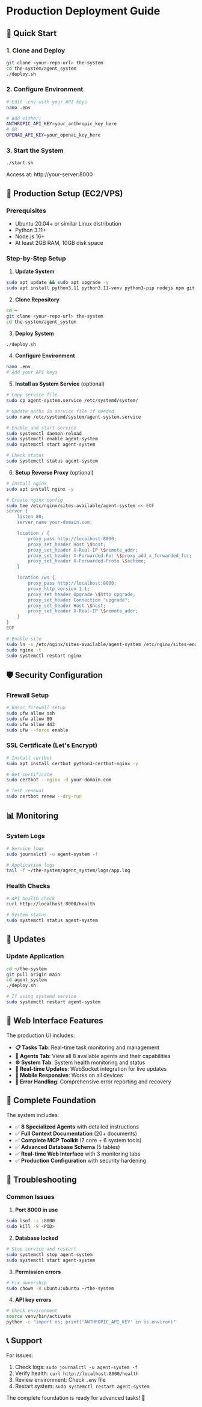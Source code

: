 # Production Deployment Guide

## 🚀 Quick Start

### 1. Clone and Deploy
```bash
git clone <your-repo-url> the-system
cd the-system/agent_system
./deploy.sh
```

### 2. Configure Environment
```bash
# Edit .env with your API keys
nano .env

# Add either:
ANTHROPIC_API_KEY=your_anthropic_key_here
# OR
OPENAI_API_KEY=your_openai_key_here
```

### 3. Start the System
```bash
./start.sh
```

Access at: http://your-server:8000

## 🔧 Production Setup (EC2/VPS)

### Prerequisites
- Ubuntu 20.04+ or similar Linux distribution
- Python 3.11+
- Node.js 16+
- At least 2GB RAM, 10GB disk space

### Step-by-Step Setup

1. **Update System**
```bash
sudo apt update && sudo apt upgrade -y
sudo apt install python3.11 python3.11-venv python3-pip nodejs npm git -y
```

2. **Clone Repository**
```bash
cd ~
git clone <your-repo-url> the-system
cd the-system/agent_system
```

3. **Deploy System**
```bash
./deploy.sh
```

4. **Configure Environment**
```bash
nano .env
# Add your API keys
```

5. **Install as System Service** (optional)
```bash
# Copy service file
sudo cp agent-system.service /etc/systemd/system/

# Update paths in service file if needed
sudo nano /etc/systemd/system/agent-system.service

# Enable and start service
sudo systemctl daemon-reload
sudo systemctl enable agent-system
sudo systemctl start agent-system

# Check status
sudo systemctl status agent-system
```

6. **Setup Reverse Proxy** (optional)
```bash
# Install nginx
sudo apt install nginx -y

# Create nginx config
sudo tee /etc/nginx/sites-available/agent-system << EOF
server {
    listen 80;
    server_name your-domain.com;

    location / {
        proxy_pass http://localhost:8000;
        proxy_set_header Host \$host;
        proxy_set_header X-Real-IP \$remote_addr;
        proxy_set_header X-Forwarded-For \$proxy_add_x_forwarded_for;
        proxy_set_header X-Forwarded-Proto \$scheme;
    }

    location /ws {
        proxy_pass http://localhost:8000;
        proxy_http_version 1.1;
        proxy_set_header Upgrade \$http_upgrade;
        proxy_set_header Connection "upgrade";
        proxy_set_header Host \$host;
        proxy_set_header X-Real-IP \$remote_addr;
    }
}
EOF

# Enable site
sudo ln -s /etc/nginx/sites-available/agent-system /etc/nginx/sites-enabled/
sudo nginx -t
sudo systemctl restart nginx
```

## 🛡️ Security Configuration

### Firewall Setup
```bash
# Basic firewall setup
sudo ufw allow ssh
sudo ufw allow 80
sudo ufw allow 443
sudo ufw --force enable
```

### SSL Certificate (Let's Encrypt)
```bash
# Install certbot
sudo apt install certbot python3-certbot-nginx -y

# Get certificate
sudo certbot --nginx -d your-domain.com

# Test renewal
sudo certbot renew --dry-run
```

## 📊 Monitoring

### System Logs
```bash
# Service logs
sudo journalctl -u agent-system -f

# Application logs
tail -f ~/the-system/agent_system/logs/app.log
```

### Health Checks
```bash
# API health check
curl http://localhost:8000/health

# System status
sudo systemctl status agent-system
```

## 🔄 Updates

### Update Application
```bash
cd ~/the-system
git pull origin main
cd agent_system
./deploy.sh

# If using systemd service
sudo systemctl restart agent-system
```

## 📱 Web Interface Features

The production UI includes:

- **📋 Tasks Tab**: Real-time task monitoring and management
- **🤖 Agents Tab**: View all 8 available agents and their capabilities
- **⚙️ System Tab**: System health monitoring and status
- **🔌 Real-time Updates**: WebSocket integration for live updates
- **📱 Mobile Responsive**: Works on all devices
- **🚨 Error Handling**: Comprehensive error reporting and recovery

## 🎯 Complete Foundation

The system includes:
- ✅ **8 Specialized Agents** with detailed instructions
- ✅ **Full Context Documentation** (20+ documents)
- ✅ **Complete MCP Toolkit** (7 core + 6 system tools)
- ✅ **Advanced Database Schema** (5 tables)
- ✅ **Real-time Web Interface** with 3 monitoring tabs
- ✅ **Production Configuration** with security hardening

## 🚨 Troubleshooting

### Common Issues

1. **Port 8000 in use**
```bash
sudo lsof -i :8000
sudo kill -9 <PID>
```

2. **Database locked**
```bash
# Stop service and restart
sudo systemctl stop agent-system
sudo systemctl start agent-system
```

3. **Permission errors**
```bash
# Fix ownership
sudo chown -R ubuntu:ubuntu ~/the-system
```

4. **API key errors**
```bash
# Check environment
source venv/bin/activate
python -c "import os; print('ANTHROPIC_API_KEY' in os.environ)"
```

## 📞 Support

For issues:
1. Check logs: `sudo journalctl -u agent-system -f`
2. Verify health: `curl http://localhost:8000/health`
3. Review environment: Check `.env` file
4. Restart system: `sudo systemctl restart agent-system`

The complete foundation is ready for advanced tasks! 🚀